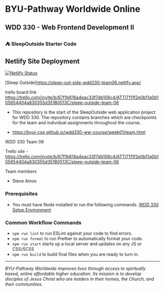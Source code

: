 # BYU-Pathway Worldwide Online
## WDD 330 - Web Frontend Development II

### ⛺ SleepOutside Starter Code

## Netlify Site Deployment
[![Netlify Status](https://api.netlify.com/api/v1/badges/06986a3e-f4b5-4e2e-8ce2-05bc14ac8b69/deploy-status)](https://app.netlify.com/sites/sleep-out-side-wdd330-team06/deploys)


[Sleep Outside]https://sleep-out-side-wdd330-team06.netlify.app/


trello board link
https://trello.com/invite/b/67f1b616a4eac33f7db106c4/ATTI7111f2e0b11a0b105654404a830355d351B0513C/sleep-outside-team-06

 - This repository is the start of the SleepOutside web application project for WDD 330. The repository contains branches which are checkpoints for the team and individual assignments throughout the course.

 - https://byui-cse.github.io/wdd330-ww-course/week01/team.html


WDD 330 Team 06

Trello site - https://trello.com/invite/b/67f1b616a4eac33f7db106c4/ATTI7111f2e0b11a0b105654404a830355d351B0513C/sleep-outside-team-06

Team members

- Steve Amos


### Prerequisites

- You must have Node installed to run the following commands.
[WDD 330 Setup Environment](https://byui-cse.github.io/wdd330-ww-course/intro/) 

### Common Workflow Commands

- `npm run lint` to run ESLint against your code to find errors.
- `npm run format` to run Prettier to automatically format your code.
- `npm run start` starts up a local server and updates on any JS or CSS/SCSS 
- `npm run build` to build final files when you are ready to turn in.


---
_BYU-Pathway Worldwide improves lives through access to spiritually based, online affordable higher education. Its mission is to develop disciples of Jesus Christ who are leaders in their homes, the Church, and their communities._



